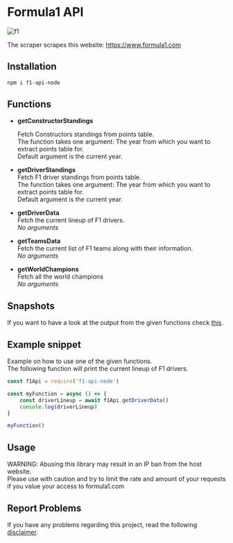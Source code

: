 # Formula1 API
![f1](https://logodownload.org/wp-content/uploads/2016/11/formula-1-logo-7.png)  


The scraper scrapes this website: https://www.formula1.com

## Installation
```bash
npm i f1-api-node
```
## Functions

- **getConstructorStandings**  
  
  Fetch Constructors standings from points table.  
  The function takes one argument: The year from which you want to extract points table for.  
  Default argument is the current year.  
 
- **getDriverStandings**   
  Fetch F1 driver standings from points table.    
  The function takes one argument: The year from which you want to extract points table for.      
  Default argument is the current year. 

- **getDriverData**  
  Fetch the current lineup of F1 drivers.  
  _No arguments_

- **getTeamsData**  
  Fetch the current list of F1 teams along with their information.  
  _No arguments_
  
- **getWorldChampions**  
  Fetch all the world champions  
  _No arguments_

## Snapshots

If you want to have a look at the output from the given functions check [this](https://github.com/yashkathe/F1-API/tree/master/__tests__/__snapshots__).

## Example snippet

Example on how to use one of the given functions.  
The following function will print the current lineup of F1 drivers.

```javascript
const f1Api = require('f1-api-node') 

const myFunction = async () => {
    const driverLineup = await f1Api.getDriverData()
    console.log(driverLineup)
}

myFunction()
```

## Usage
WARNING: Abusing this library may result in an IP ban from the host website.  
Please use with caution and try to limit the rate and amount of your requests if you value your access to formula1.com

## Report Problems

If you have any problems regarding this project, read the following [disclaimer](https://github.com/yashkathe/F1-API/blob/master/DISCLAIMER.md).  